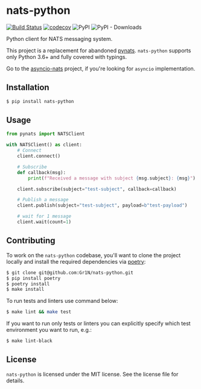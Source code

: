 # nats-python

[![Build Status](https://github.com/Gr1N/nats-python/workflows/default/badge.svg)](https://github.com/Gr1N/nats-python/actions?query=workflow%3Adefault) [![codecov](https://codecov.io/gh/Gr1N/nats-python/branch/master/graph/badge.svg)](https://codecov.io/gh/Gr1N/nats-python) ![PyPI](https://img.shields.io/pypi/v/nats-python.svg?label=pypi%20version) ![PyPI - Downloads](https://img.shields.io/pypi/dm/nats-python.svg?label=pypi%20downloads)

Python client for NATS messaging system.

This project is a replacement for abandoned [pynats](https://github.com/mcuadros/pynats). `nats-python` supports only Python 3.6+ and fully covered with typings.

Go to the [asyncio-nats](https://github.com/nats-io/asyncio-nats) project, if you're looking for `asyncio` implementation.

## Installation

```sh
$ pip install nats-python
```

## Usage

```python
from pynats import NATSClient

with NATSClient() as client:
    # Connect
    client.connect()

    # Subscribe
    def callback(msg):
        print(f"Received a message with subject {msg.subject}: {msg}")

    client.subscribe(subject="test-subject", callback=callback)

    # Publish a message
    client.publish(subject="test-subject", payload=b"test-payload")

    # wait for 1 message
    client.wait(count=1)
```

## Contributing

To work on the `nats-python` codebase, you'll want to clone the project locally and install the required dependencies via [poetry](https://poetry.eustace.io):

```sh
$ git clone git@github.com:Gr1N/nats-python.git
$ pip install poetry
$ poetry install
$ make install
```

To run tests and linters use command below:

```sh
$ make lint && make test
```

If you want to run only tests or linters you can explicitly specify which test environment you want to run, e.g.:

```sh
$ make lint-black
```

## License

`nats-python` is licensed under the MIT license. See the license file for details.
